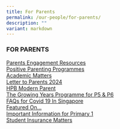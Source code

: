 ```yaml
---
title: For Parents
permalink: /our-people/for-parents/
description: ""
variant: markdown
---
```

### FOR PARENTS

[Parents Engagement Resources](/our-people/for-parents/Parents-Engagement-Resources/overview)  <br>
[Positive Parenting Programmes](/our-people/for-parents/Positive-Parenting-Programmes/overview)<br>
[Academic Matters](/our-people/for-parents/Academic-Matters/overview)<br>
[Letter to Parents 2024](/our-people/for-parents/letter-to-parents/)<br>
[HPB Modern Parent](/our-people/for-parents/HPB-modern-parent)<br>
[The Growing Years Programme for P5 &amp; P6](/our-people/for-parents/growing-years)<br>
[FAQs for Covid 19 In Singapore](/our-people/for-parents/covid-19-faqs)<br>
[Featured On...](/our-people/for-parents/featured-on)<br>
[Important Information for Primary 1](/our-people/for-parents/impt-info-p1)<br>
[Student Insurance Matters](/for-parents/Student-Insurance-Matters/)